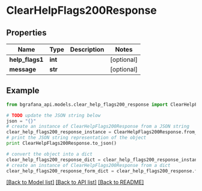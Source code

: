 # ClearHelpFlags200Response


## Properties
Name | Type | Description | Notes
------------ | ------------- | ------------- | -------------
**help_flags1** | **int** |  | [optional] 
**message** | **str** |  | [optional] 

## Example

```python
from bgrafana_api.models.clear_help_flags200_response import ClearHelpFlags200Response

# TODO update the JSON string below
json = "{}"
# create an instance of ClearHelpFlags200Response from a JSON string
clear_help_flags200_response_instance = ClearHelpFlags200Response.from_json(json)
# print the JSON string representation of the object
print ClearHelpFlags200Response.to_json()

# convert the object into a dict
clear_help_flags200_response_dict = clear_help_flags200_response_instance.to_dict()
# create an instance of ClearHelpFlags200Response from a dict
clear_help_flags200_response_form_dict = clear_help_flags200_response.from_dict(clear_help_flags200_response_dict)
```
[[Back to Model list]](../README.md#documentation-for-models) [[Back to API list]](../README.md#documentation-for-api-endpoints) [[Back to README]](../README.md)



